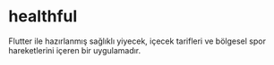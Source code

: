 # healthful
Flutter ile hazırlanmış sağlıklı yiyecek, içecek tarifleri ve bölgesel spor hareketlerini içeren bir uygulamadır.
